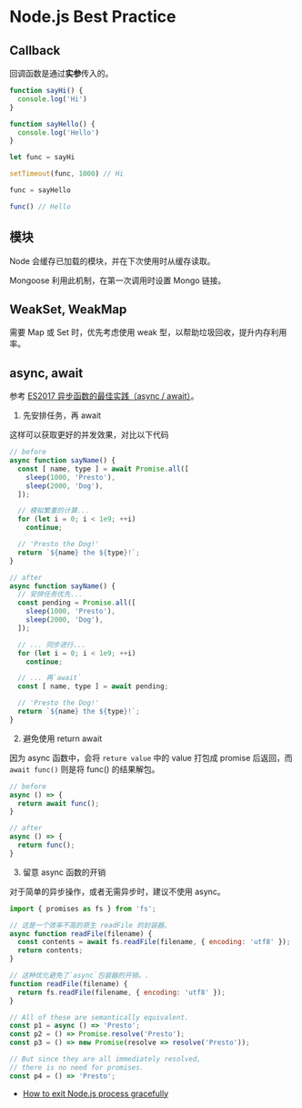 # Node.js Best Practice

## Callback

回调函数是通过**实参**传入的。

```js
function sayHi() {
  console.log('Hi')
}

function sayHello() {
  console.log('Hello')
}

let func = sayHi

setTimeout(func, 1000) // Hi

func = sayHello

func() // Hello
```

## 模块

Node 会缓存已加载的模块，并在下次使用时从缓存读取。

Mongoose 利用此机制，在第一次调用时设置 Mongo 链接。

## WeakSet, WeakMap

需要 Map 或 Set 时，优先考虑使用 weak 型，以帮助垃圾回收，提升内存利用率。

## async, await

参考 [ES2017 异步函数的最佳实践（async / await）](https://mp.weixin.qq.com/s/XeezXHxSYsu-PBz19Xb0MQ)。

1. 先安排任务，再 await

这样可以获取更好的并发效果，对比以下代码

```js
// before
async function sayName() {
  const [ name, type ] = await Promise.all([
    sleep(1000, 'Presto'),
    sleep(2000, 'Dog'),
  ]);

  // 模拟繁重的计算...
  for (let i = 0; i < 1e9; ++i)
    continue;

  // 'Presto the Dog!'
  return `${name} the ${type}!`;
}

// after
async function sayName() {
  // 安排任务优先...
  const pending = Promise.all([
    sleep(1000, 'Presto'),
    sleep(2000, 'Dog'),
  ]);

  // ... 同步进行...
  for (let i = 0; i < 1e9; ++i)
    continue;

  // ... 再`await`
  const [ name, type ] = await pending;

  // 'Presto the Dog!'
  return `${name} the ${type}!`;
}
```

2. 避免使用 return await

因为 async 函数中，会将 `reture value` 中的 value 打包成 promise 后返回，而 `await func()` 则是将 func() 的结果解包。

```js
// before
async () => {
  return await func();
}

// after
async () => {
  return func();
}
```

3. 留意 async 函数的开销

对于简单的异步操作，或者无需异步时，建议不使用 async。

```js
import { promises as fs } from 'fs';

// 这是一个效率不高的原生 readFile 的封装器。
async function readFile(filename) {
  const contents = await fs.readFile(filename, { encoding: 'utf8' });
  return contents;
}

// 这种优化避免了`async`包装器的开销。.
function readFile(filename) {
  return fs.readFile(filename, { encoding: 'utf8' });
}
```

```js
// All of these are semantically equivalent.
const p1 = async () => 'Presto';
const p2 = () => Promise.resolve('Presto');
const p3 = () => new Promise(resolve => resolve('Presto'));

// But since they are all immediately resolved,
// there is no need for promises.
const p4 = () => 'Presto';
```

- [How to exit Node.js process gracefully](https://nodejs.dev/learn/how-to-exit-from-a-nodejs-program)

